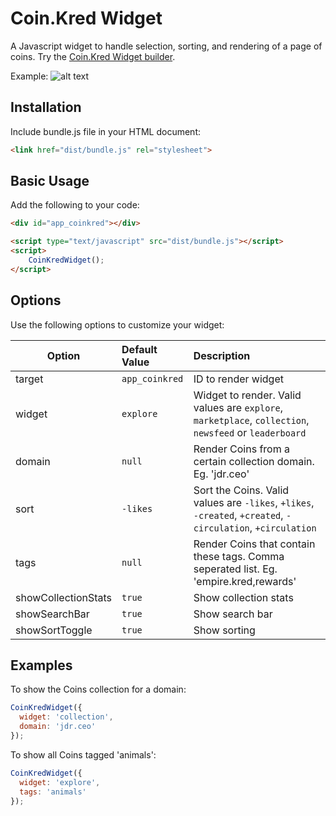 
# Coin.Kred Widget
A Javascript widget to handle selection, sorting, and rendering of a page of coins. Try the [Coin.Kred Widget builder](https://peoplebrowsr.github.io/Widgets/).

Example:
![alt text](https://raw.githubusercontent.com/PeopleBrowsr/Coin.Kred-Widgets/master/assets/preview-snippet.jpg)

## Installation
Include bundle.js file in your HTML document:
```html
<link href="dist/bundle.js" rel="stylesheet">
```
## Basic Usage
Add the following to your code:
```html
<div id="app_coinkred"></div>

<script type="text/javascript" src="dist/bundle.js"></script>
<script>
	CoinKredWidget();
</script>
```
## Options
Use the following options to customize your widget:

| Option     | Default Value | Description |
| ---------- | :------------- | :----------- |
| target     | `app_coinkred`| ID to render widget |
| widget     | `explore`     | Widget to render. Valid values are `explore`, `marketplace`, `collection`, `newsfeed` or `leaderboard` |
| domain     | `null`        | Render Coins from a certain collection domain. Eg. 'jdr.ceo' |
| sort       | `-likes`      | Sort the Coins. Valid values are `-likes`, `+likes`, `-created`, `+created`, `-circulation`, `+circulation` |
| tags       | `null`        | Render Coins that contain these tags. Comma seperated list. Eg. 'empire.kred,rewards' |
| showCollectionStats | `true` | Show collection stats |
| showSearchBar | `true`     | Show search bar |
| showSortToggle | `true`    | Show sorting |

## Examples
To show the Coins collection for a domain:
```javascript
CoinKredWidget({
  widget: 'collection',
  domain: 'jdr.ceo'
});
```

To show all Coins tagged 'animals':
```javascript
CoinKredWidget({
  widget: 'explore',
  tags: 'animals'
});
```
